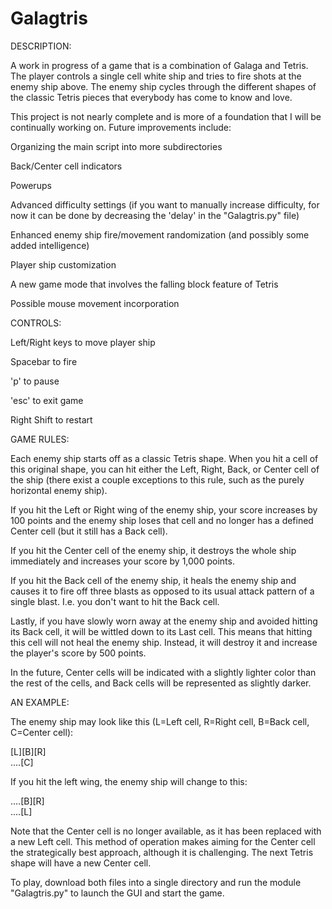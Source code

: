 # Galagtris
DESCRIPTION:

A work in progress of a game that is a combination of Galaga and Tetris. The player controls a single cell white ship and tries to fire shots at the enemy ship above. The enemy ship cycles through the different shapes of the classic Tetris pieces that everybody has come to know and love. 

This project is not nearly complete and is more of a foundation that I will be continually working on. Future improvements include:

Organizing the main script into more subdirectories

Back/Center cell indicators

Powerups

Advanced difficulty settings (if you want to manually increase difficulty, for now it can be done by decreasing the 'delay' in the "Galagtris.py" file)

Enhanced enemy ship fire/movement randomization (and possibly some added intelligence)

Player ship customization

A new game mode that involves the falling block feature of Tetris

Possible mouse movement incorporation




CONTROLS: 

Left/Right keys to move player ship

Spacebar to fire

'p' to pause

'esc' to exit game

Right Shift to restart




GAME RULES:

Each enemy ship starts off as a classic Tetris shape. When you hit a cell of this original shape, you can hit either the Left, Right, Back, or Center cell of the ship (there exist a couple exceptions to this rule, such as the purely horizontal enemy ship). 

If you hit the Left or Right wing of the enemy ship, your score increases by 100 points and the enemy ship loses that cell and no longer has a defined Center cell (but it still has a Back cell). 

If you hit the Center cell of the enemy ship, it destroys the whole ship immediately and increases your score by 1,000 points.

If you hit the Back cell of the enemy ship, it heals the enemy ship and causes it to fire off three blasts as opposed to its usual attack pattern of a single blast. I.e. you don't want to hit the Back cell.

Lastly, if you have slowly worn away at the enemy ship and avoided hitting its Back cell, it will be wittled down to its Last cell. This means that hitting this cell will not heal the enemy ship. Instead, it will destroy it and increase the player's score by 500 points.

In the future, Center cells will be indicated with a slightly lighter color than the rest of the cells, and Back cells will be represented as slightly darker.




AN EXAMPLE: 

The enemy ship may look like this (L=Left cell, R=Right cell, B=Back cell, C=Center cell):


[L][B][R]     
....[C]
   
   
If you hit the left wing, the enemy ship will change to this:
 

....[B][R]     
....[L]

 
 
Note that the Center cell is no longer available, as it has been replaced with a new Left cell. This method of operation makes aiming for the Center cell the strategically best approach, although it is challenging. The next Tetris shape will have a new Center cell.


To play, download both files into a single directory and run the module "Galagtris.py" to launch the GUI and start the game. 
